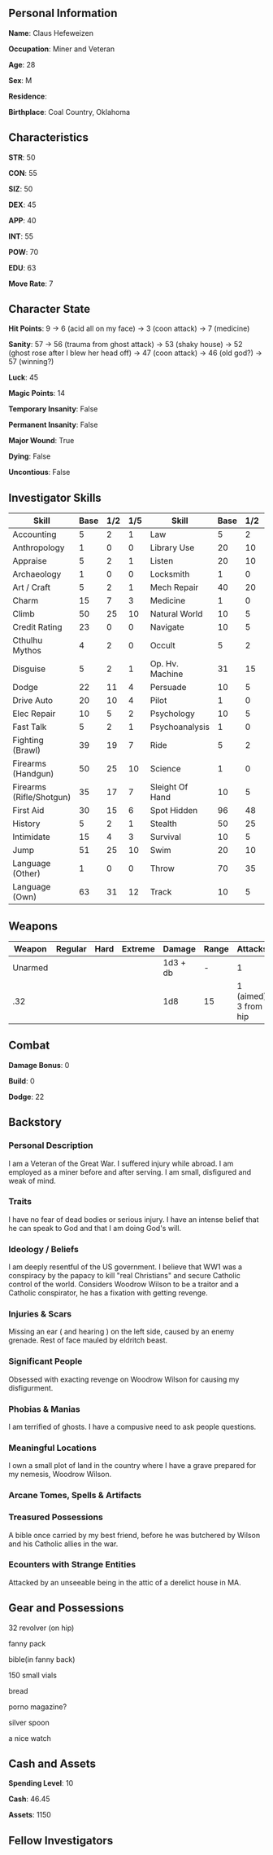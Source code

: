 ## Personal Information

**Name**: Claus Hefeweizen

**Occupation**: Miner and Veteran

**Age**: 28

**Sex**: M

**Residence**: 

**Birthplace**: Coal Country, Oklahoma

## Characteristics

**STR**: 50

**CON**: 55

**SIZ**: 50

**DEX**: 45

**APP**: 40

**INT**: 55

**POW**: 70

**EDU**: 63

**Move Rate**: 7

## Character State

**Hit Points**: 9 -> 6 (acid all on my face) -> 3 (coon attack) -> 7 (medicine) 

**Sanity**: 57 -> 56 (trauma from ghost attack) -> 53 (shaky house) -> 52 (ghost rose after I blew her head off) -> 47 (coon attack) -> 46 (old god?) -> 57 (winning?) 

**Luck**: 45

**Magic Points**: 14

**Temporary Insanity**: False

**Permanent Insanity**: False

**Major Wound**: True

**Dying**: False

**Uncontious**: False

## Investigator Skills

| Skill                    | Base | 1/2 | 1/5 | Skill           | Base | 1/2 | 1/5  |
|--------------------------|------|-----|-----|-----------------|------|-----|------|
| Accounting               | 5    | 2   | 1   | Law             | 5    | 2   | 1    |
| Anthropology             | 1    | 0   | 0   | Library Use     | 20   | 10  | 4    |
| Appraise                 | 5    | 2   | 1   | Listen          | 20   | 10  | 4    |
| Archaeology              | 1    | 0   | 0   | Locksmith       | 1    | 0   | 0    |
| Art / Craft              | 5    | 2   | 1   | Mech Repair     | 40   | 20  | 8    |
| Charm                    | 15   | 7   | 3   | Medicine        | 1    | 0   | 0    |
| Climb                    | 50   | 25  | 10  | Natural World   | 10   | 5   | 2    |
| Credit Rating            | 23   | 0   | 0   | Navigate        | 10   | 5   | 2    |
| Cthulhu Mythos           | 4    | 2   | 0   | Occult          | 5    | 2   | 1    |
| Disguise                 | 5    | 2   | 1   | Op. Hv. Machine | 31   | 15  | 6    |
| Dodge                    | 22   | 11  | 4   | Persuade        | 10   | 5   | 2    |
| Drive Auto                | 20   | 10  | 4   | Pilot           | 1    | 0   | 0    |
| Elec Repair              | 10   | 5   | 2   | Psychology      | 10   | 5   | 2    |
| Fast Talk                | 5    | 2   | 1   | Psychoanalysis  | 1    | 0   | 0    |
| Fighting (Brawl)         | 39   | 19  | 7   | Ride            | 5    | 2   | 1    |
| Firearms (Handgun)       | 50   | 25  | 10  | Science         | 1    | 0   | 0    |
| Firearms (Rifle/Shotgun) | 35   | 17  | 7   | Sleight Of Hand | 10   | 5   | 2    |
| First Aid                | 30   | 15  | 6   | Spot Hidden     | 96   | 48  | 19   |
| History                  | 5    | 2   | 1   | Stealth         | 50   | 25  | 10   |
| Intimidate               | 15   | 4   | 3   | Survival        | 10   | 5   | 2    |
| Jump                     | 51   | 25  | 10  | Swim            | 20   | 10  | 4    |
| Language (Other)         | 1    | 0   | 0   | Throw           | 70   | 35  | 14   |
| Language (Own)           | 63   | 31  | 12  | Track           | 10   | 5   | 2    |

## Weapons
| Weapon  | Regular | Hard | Extreme | Damage   | Range | Attacks               | Ammo | Malfunction        |
|---------|---------|------|---------|----------|-------|-----------------------|-------|-------------------|
| Unarmed |         |      |         | 1d3 + db | -     | 1                     | -     | -                 |
|  .32    |         |      |         |  1d8     |   15  |  1 (aimed) 3 from hip |    4  | 100               |

## Combat

**Damage Bonus**: 0 

**Build**: 0

**Dodge**: 22

## Backstory

### Personal Description

I am a Veteran of the Great War. I suffered injury while abroad. I am employed as a miner before and after serving. I am small, disfigured and weak of mind. 

### Traits

I have no fear of dead bodies or serious injury. I have an intense belief that he can speak to God and that I am doing God's will. 

### Ideology / Beliefs

I am deeply resentful of the US government. I believe that WW1 was a conspiracy by the papacy to kill "real Christians" and secure Catholic control of the world. Considers Woodrow Wilson to be a traitor and a Catholic conspirator, he has a fixation with getting revenge.

### Injuries & Scars

Missing an ear ( and hearing ) on the left side, caused by an enemy grenade. Rest of face mauled by eldritch beast.

### Significant People

Obsessed with exacting revenge on Woodrow Wilson for causing my disfigurment. 

### Phobias & Manias

I am terrified of ghosts. I have a compusive need to ask people questions.

### Meaningful Locations

I own a small plot of land in the country where I have a grave prepared for my nemesis, Woodrow Wilson. 

### Arcane Tomes, Spells & Artifacts

### Treasured Possessions

A bible once carried by my best friend, before he was butchered by Wilson and his Catholic allies in the war.

### Ecounters with Strange Entities

Attacked by an unseeable being in the attic of a derelict house in MA. 

## Gear and Possessions

32 revolver (on hip)

fanny pack

bible(in fanny back)

150 small vials

bread

porno magazine?

silver spoon

a nice watch

## Cash and Assets

**Spending Level**: 10

**Cash**: 46.45

**Assets**: 1150

## Fellow Investigators
